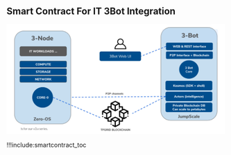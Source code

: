 ## Smart Contract For IT 3Bot Integration

![](img/smartcontract_3bot.jpg)

!!!include:smartcontract_toc